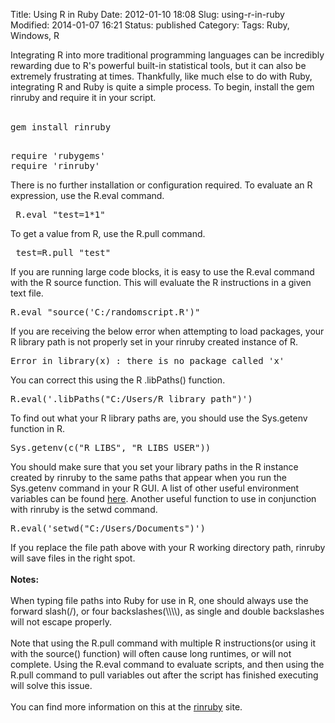 Title: Using R in Ruby
Date: 2012-01-10 18:08
Slug: using-r-in-ruby
Modified: 2014-01-07 16:21
Status: published
Category: 
Tags: Ruby, Windows, R


<div class='post'>
Integrating R into more traditional programming languages can be incredibly rewarding due to R's powerful built-in statistical tools, but it can also be extremely frustrating at times. Thankfully, like much else to do with Ruby, integrating R and Ruby is quite a simple process. To begin, install the gem rinruby and require it in your script.<br><br> <pre class="ruby">gem install rinruby</pre> <pre class="ruby"><br />require 'rubygems'<br />require 'rinruby'<br /></pre> There is no further installation or configuration required. To evaluate an R expression, use the R.eval command.<br> <pre class="ruby"> R.eval "test=1*1"</pre> To get a value from R, use the R.pull command. <pre class="ruby"> test=R.pull "test" </pre> If you are running large code blocks, it is easy to use the R.eval command with the R source function. This will evaluate the R instructions in a given text file. <pre class="ruby">R.eval "source('C:/randomscript.R')"</pre> If you are receiving the below error when attempting to load packages, your R library path is not properly set in your rinruby created instance of R. <pre class="ruby">Error in library(x) : there is no package called 'x'</pre> You can correct this using the R .libPaths() function. <pre class="ruby">R.eval('.libPaths("C:/Users/R library path")')</pre> To find out what your R library paths are, you should use the Sys.getenv function in R. <pre class="ruby">Sys.getenv(c("R_LIBS", "R_LIBS_USER"))</pre> You should make sure that you set your library paths in the R instance created by rinruby to the same paths that appear when you run the Sys.getenv command in your R GUI. A list of other useful environment variables can be found <a href="http://stat.ethz.ch/R-manual/R-patched/library/base/html/EnvVar.html">here</a>. Another useful function to use in conjunction with rinruby is the setwd command. <pre class="ruby">R.eval('setwd("C:/Users/Documents")')</pre> If you replace the file path above with your R working directory path, rinruby will save files in the right spot.<br><br> <b>Notes:</b><br><br> When typing file paths into Ruby for use in R, one should always use the forward slash(/), or four backslashes(\\\\), as single and double backslashes will not escape properly.<br><br> Note that using the R.pull command with multiple R instructions(or using it with the source() function) will often cause long runtimes, or will not complete. Using the R.eval command to evaluate scripts, and then using the R.pull command to pull variables out after the script has finished executing will solve this issue.<br><br> You can find more information on this at the <a href="https://sites.google.com/a/ddahl.org/rinruby-users/">rinruby</a> site.</div>